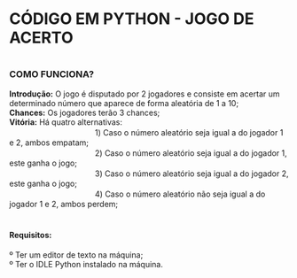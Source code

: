 # CÓDIGO EM PYTHON - JOGO DE ACERTO

# <h3>COMO FUNCIONA?
<strong>Introdução:</strong> O jogo é disputado por 2 jogadores e consiste em acertar um determinado número que aparece de forma aleatória de 1 a 10; <br>
<strong>Chances:</strong> Os jogadores terão 3 chances; <br>
<strong>Vitória:</strong> Há quatro alternativas: <br>
ㅤㅤㅤㅤㅤㅤㅤㅤㅤㅤㅤㅤ1) Caso o número aleatório seja igual a do jogador 1 e 2, ambos empatam; <br>
ㅤㅤㅤㅤㅤㅤㅤㅤㅤㅤㅤㅤ2) Caso o número aleatório seja igual a do jogador 1, este ganha o jogo; <br>
ㅤㅤㅤㅤㅤㅤㅤㅤㅤㅤㅤㅤ3) Caso o número aleatório seja igual a do jogador 2, este ganha o jogo; <br>
ㅤㅤㅤㅤㅤㅤㅤㅤㅤㅤㅤㅤ4) Caso o número aleatório não seja igual a do jogador 1 e 2, ambos perdem; <br>
</h3>

# <h4>Requisitos:
º Ter um editor de texto na máquina; <br>
º Ter o IDLE Python instalado na máquina.</h4>
